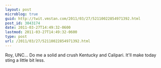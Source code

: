 ```yaml
---
layout: post
microblog: true
guid: http://twit.vmstan.com/2011/03/27/52110022854971392.html
post_id: 3043174
date: 2011-03-27T14:49:32-0600
lastmod: 2011-03-27T14:49:32-0600
type: post
url: /2011/03/27/52110022854971392.html
---
```

Roy, UNC... Do me a solid and crush Kentucky and Calipari. It'll make today sting a little bit less.
